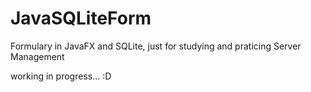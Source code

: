 # JavaSQLiteForm
Formulary in JavaFX and SQLite, just for studying and praticing Server Management

working in progress...
:D
